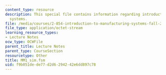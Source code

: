 ```yaml
---
content_type: resource
description: This special file contains information regarding introduction to manufacturing
  systems.
file: /media/courses/2-854-introduction-to-manufacturing-systems-fall-2016/f9b051dede77d2d6294242e6dd897c78_MM1_sim.fsm
file_type: application/octet-stream
learning_resource_types:
- Lecture Notes
ocw_type: OCWFile
parent_title: Lecture Notes
parent_type: CourseSection
resourcetype: Other
title: MM1_sim.fsm
uid: f9b051de-de77-d2d6-2942-42e6dd897c78
---
```

